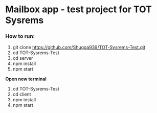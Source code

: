 # Mailbox app - test project for TOT Sysrems 

### How to run:
1. git clone https://github.com/Shugga939/TOT-Sysrems-Test.git
2. cd TOT-Sysrems-Test
3. cd server
4. npm install
5. npm start

**Open new terminal**
1. cd TOT-Sysrems-Test
2. cd client
3. npm install
4. npm start
